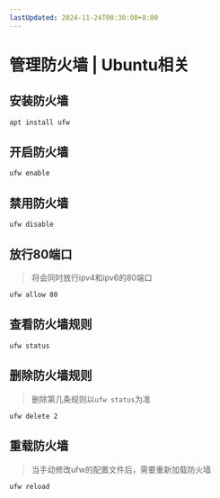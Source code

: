 ```yaml
---
lastUpdated: 2024-11-24T00:30:00+8:00
---
```


# 管理防火墙 | Ubuntu相关

## 安装防火墙

```apt install ufw```

## 开启防火墙

```ufw enable```

## 禁用防火墙

```ufw disable```

## 放行80端口

> 将会同时放行ipv4和ipv6的80端口

```ufw allow 80```

## 查看防火墙规则

```ufw status```

## 删除防火墙规则

> 删除第几条规则以```ufw status```为准

```ufw delete 2```

## 重载防火墙

> 当手动修改ufw的配置文件后，需要重新加载防火墙

```ufw reload```
